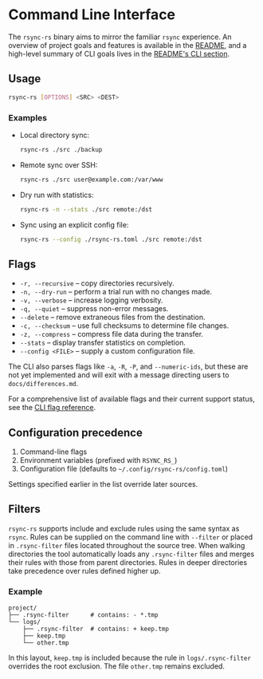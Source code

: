 # Command Line Interface

The `rsync-rs` binary aims to mirror the familiar `rsync` experience. An
overview of project goals and features is available in the
[README](../README.md#in-scope-features), and a high-level summary of CLI goals
lives in the [README's CLI section](../README.md#cli).

## Usage

```sh
rsync-rs [OPTIONS] <SRC> <DEST>
```

### Examples

- Local directory sync:
  ```sh
  rsync-rs ./src ./backup
  ```
- Remote sync over SSH:
  ```sh
  rsync-rs ./src user@example.com:/var/www
  ```
- Dry run with statistics:
  ```sh
  rsync-rs -n --stats ./src remote:/dst
  ```
- Sync using an explicit config file:
  ```sh
  rsync-rs --config ./rsync-rs.toml ./src remote:/dst
  ```

## Flags

- `-r, --recursive` – copy directories recursively.
- `-n, --dry-run` – perform a trial run with no changes made.
- `-v, --verbose` – increase logging verbosity.
- `-q, --quiet` – suppress non-error messages.
- `--delete` – remove extraneous files from the destination.
- `-c, --checksum` – use full checksums to determine file changes.
- `-z, --compress` – compress file data during the transfer.
- `--stats` – display transfer statistics on completion.
- `--config <FILE>` – supply a custom configuration file.

The CLI also parses flags like `-a`, `-R`, `-P`, and `--numeric-ids`, but these
are not yet implemented and will exit with a message directing users to
`docs/differences.md`.

For a comprehensive list of available flags and their current support status,
see the [CLI flag reference](cli/flags.md).

## Configuration precedence

1. Command-line flags
2. Environment variables (prefixed with `RSYNC_RS_`)
3. Configuration file (defaults to `~/.config/rsync-rs/config.toml`)

Settings specified earlier in the list override later sources.

## Filters

`rsync-rs` supports include and exclude rules using the same syntax as
`rsync`. Rules can be supplied on the command line with `--filter` or placed in
`.rsync-filter` files located throughout the source tree. When walking
directories the tool automatically loads any `.rsync-filter` files and merges
their rules with those from parent directories. Rules in deeper directories take
precedence over rules defined higher up.

### Example

```
project/
├── .rsync-filter      # contains: - *.tmp
└── logs/
    ├── .rsync-filter  # contains: + keep.tmp
    ├── keep.tmp
    └── other.tmp
```

In this layout, `keep.tmp` is included because the rule in `logs/.rsync-filter`
overrides the root exclusion. The file `other.tmp` remains excluded.
